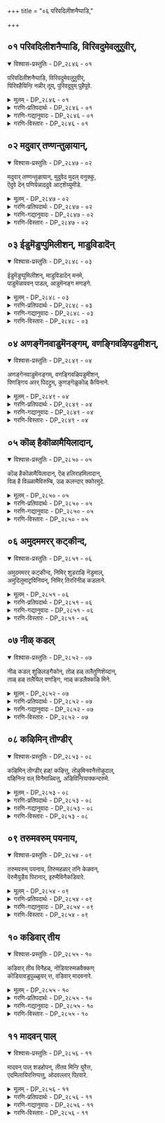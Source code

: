 +++
title = "०६ परिवदिलीशनैप्पाडि,"

+++


## ०१ परिवदिलीशनैप्पाडि, विरिवदुमेवलुऱुवीर्,

<details open><summary>विश्वास-प्रस्तुतिः - DP_२८४६ - ०१</summary>

परिवदिलीशनैप्पाडि, विरिवदुमेवलुऱुवीर्,  
पिरिवहैयिन्ऱि नन्नीर् तूय्, पुरिवदुवुम् पुहैपूवे.
</details>

<details><summary>मूलम् - DP_२८४६ - ०१</summary>

परिवदिलीशनैप्पाडि, विरिवदुमेवलुऱुवीर्,  
पिरिवहैयिन्ऱि नन्नीर् तूय्, पुरिवदुवुम् पुहैपूवे.
</details>

<details><summary>गरणि-प्रतिपदार्थः - DP_२८४६ - ०१</summary>

परिवदु इल् = क्लेशगळिल्लद, ईशनै = सर्वेश्वरनन्नु, पाडि = स्तुतिसि, विरिवदु = स्वरूपविकासवन्नु, मेवल् = पडॆयबेकॆम्ब, उऱुवीर् = आसक्तियुळ्ळवरे, पिरिवहै इन्ऱि = \(सर्वेश्वरनन्नु\) अगलुव बगॆयन्नु इल्लदन्तॆये, नल्नीर् = उत्तमवाद तीर्थवन्नु, तूय् = समर्पिसि, पुरिवदुवुम् = तरुवाय समर्पिसतक्कद्दु, पुहै = धूपवू, पूवे = हूवे. 
</details>

<details><summary>गरणि-गद्यानुवादः - DP_२८४६ - ०१</summary>

क्लेशगळिल्लद सर्वेश्वरनन्नु स्तुतिसि स्वरूपविकासवन्नु पडॆयबेकॆम्ब आसक्तियुळ्ळवरे, सर्वेश्वरनन्नु अगलुव रीतियिल्लदन्तॆये उत्तमवाद तीर्थवन्नु समर्पिसि, अदर तरुवाय् \(नीवु\) समर्पिसतक्कद्दु धूप मत्तु हूवन्ने. 
</details>

<details><summary>गरणि-विस्तारः - DP_२८४६ - ०१</summary>

आळ्वाररु हेळुत्तारॆ- सर्वेश्वरनाद भगवन्तनु स्वपरिपूर्णनु. आनन्दस्वरूपनु. अवनिगॆ याव बगॆय क्लेशवू इल्ल. आ स्वामियन्नु पडॆदुकॊळ्ळुवुदु, मत्तु अवनन्नगलदन्तॆ अवन समीपदल्लिये इद्दुकॊण्डु, अवन सेवॆयल्लि तॊडगुवुदु चेतननिगॆ इरबेकाद मुख्यगुरि. ई गुरियन्नु साधिसिकॊळ्ळुवुदक्कॆ भगवन्त कृपॆगॆ पात्ररागबेकु. अदक्कॆ भगवन्तनन्नु पूजिसबेकु. इदु कष्टद कॆलसवे अल्ल. भगवन्तनु अत्यन्त सुलभनु. भक्ति आदरगळिन्द, स्वामिगॆ परिशुद्धवाद तीर्थवन्नु समर्पिसि, आ तरुवाय, धूपवन्नू, पुष्पवन्नू अर्पिसिदरॆ साकु. इष्टरिन्दले भगवन्तनु सम्प्रीतनागुत्तानॆ. भक्तनिगॆ अनुग्रहिसुत्तानॆ. भक्तनु तप्पदॆ उद्धारगॊळ्ळुत्तानॆ.
</details>

## ०२ मदुवार् तण्णन्तुऴायान्,

<details open><summary>विश्वास-प्रस्तुतिः - DP_२८४७ - ०२</summary>

मदुवार् तण्णन्तुऴायान्, मुदुवेद मुदल् वनुक्कु,  
ऎदुवे दॆन् पणियॆन्नाददुवे आट्शॆय्युमीडे.
</details>

<details><summary>मूलम् - DP_२८४७ - ०२</summary>

मदुवार् तण्णन्तुऴायान्, मुदुवेद मुदल् वनुक्कु,  
ऎदुवे दॆन् पणियॆन्नाददुवे आट्शॆय्युमीडे.
</details>

<details><summary>गरणि-प्रतिपदार्थः - DP_२८४७ - ०२</summary>

मदु आर् = जेनु तुम्बिरुव, तण् = तम्पाद, अम् = सॊबगिन, तुऴायान् = तुलसिय हारवन्नु धरिसिदवनाद, मुदु = पुरातनवाद \(अनादियाद\) वेदम् = वेदगळ, मुदल् वनुक्कू = आदियागिरुव सर्वेश्वरनिगॆ, ऎदु = यावुदु, एदु = एतक्कॆ? हेगॆ? ऎन्नादु = ऎन्नदॆ,अदुवे = अदे \(ऎन्नाददुवे = ऎन्नदॆ इरुवुदे\), आळ् शॆय्युम् = सेवॆ माडुवुदक्कॆ, ईडे = सरिसमनादद्दु. 
</details>

<details><summary>गरणि-गद्यानुवादः - DP_२८४७ - ०२</summary>

तम्पागि, जेनु तुम्बिद, सॊबगिन तुलसिय हारवन्नु धरिसिरुव, अनादियाद वेदगळ मूलकारणनाद सर्वेश्वरनिगॆ यावुदु? एकॆ? हेगॆ? ऎन्नदॆ इरुवुदे \(यावुदु आगुवुदो अदन्ने\) अवन सेवॆगॆ सरिसमवॆन्नतक्कद्दु.
</details>

<details><summary>गरणि-विस्तारः - DP_२८४७ - ०२</summary>

भगवन्तन कॊरळल्लि तम्पाद, मधुरवाद, परिमळिसुव, ऎन्दॆन्दिगू बाडदिरुव सुन्दरवाद तुलसिय हारविरुत्तदॆ. अनादियाद वेदगळिगॆ मूलकारणनादवनू, अवुगळिन्द प्रतिपादितनागुववनू आ सर्वेश्वरने. आदरॆ, भगवन्तनु अत्यन्त सुलभनु. अवनन्नु बहळ सुलभवागि तृप्तिपडिसबहुदु. भक्तियिन्द स्वामिगॆ एनन्नु बेकादरू समर्पिसबहुदु. ऒन्दु हू, स्वल्पनीरु, अथवा ऒन्दु स्वल्प धूप - इवुगळिन्दले स्वामिगॆ तृप्तियुण्टागुत्तदॆ. \(इदु मॊदलपाशुरद विषय\).

इन्नु सेवॆय विषय. भगवन्तनिगॆ याव बगॆय सेवॆयन्नु नडॆसबेकु? अदन्नेकॆ नडॆसबेकु? अदक्कॆ याव क्रमवन्नु अनुसरिसबेकु? ई रीतियल्लि योचिसुत्ता कालकळॆयबारदु. भगवन्तनॆ याव सेवॆयन्नादरू नडॆसबहुदु. नास्तिकर हागॆ, इदे विषयवन्नु योचिसुत्ता, ऎल्लवन्नू धिक्करिसदॆ अल्लगळॆयदॆ, सुम्मनॆ इद्दरू सह \(तटस्थरीतियल्लि इद्दरू सह\), अदु भगवन्तनिगॆ निजवागि सल्लिसबहुदाद सेवॆगॆ सरिसम ऎन्दु भाविसबहुदु.

ई पाशुरद रचनॆय विषयवॊन्दिदॆ. तिरुवाय् मॊऴियु दिव्यवाद ’अन्तादि’ रीतियल्लि रचितवागिदॆयष्टॆ. हिन्दिन पाशुरद कडॆय पदवे ई पाशुरद कडॆय पदवे ई पाशुरद प्रारम्भद पदवागबेकष्टॆ. ई कट्टु पाडु इल्लि भिन्नवादन्तॆ कण्डरू, अर्थवन्नु परिगणिसिदरॆ, ’अन्तादि’य रचनॆये इल्लियू इदॆ ऎन्नबहुदु.
</details>

## ०३ ईडुमॆडुप्पुमिलीशन्, माडुविडादॆन्

<details open><summary>विश्वास-प्रस्तुतिः - DP_२८४८ - ०३</summary>

ईडुमॆडुप्पुमिलीशन्, माडुविडादॆन् मनमे,  
पाडुमॆन्नाववन् पाडल्, आडुमॆनङ्ग मणङ्गे.
</details>

<details><summary>मूलम् - DP_२८४८ - ०३</summary>

ईडुमॆडुप्पुमिलीशन्, माडुविडादॆन् मनमे,  
पाडुमॆन्नाववन् पाडल्, आडुमॆनङ्ग मणङ्गे.
</details>

<details><summary>गरणि-प्रतिपदार्थः - DP_२८४८ - ०३</summary>

ईडुम् = साटियू, ऎडुप्पुम् = दूरवागुवुदू, इल् = इल्लद, ईषन् = सर्वेश्वानिगॆ, माडु = साष्टाङ्गप्रणाममाडु \(अड्डबीळु\), विडादु = बिडबेड, ऎन् मनमे = नन्न मनस्से, पाडुम् = हाडुत्तदॆ, ऎन् ना = नन्न नालगॆ, अवन् = अवन, पाडल् = स्तुतियन्नु, आडुम् = आडुत्तदॆ \(कुणिदाडुत्तदॆ, तूगाडुत्तदॆ\), ऎन् अङ्गम् = अङ्गगळॆल्लवू \(मैयॆल्ला\), अणङ्गे = दैवावेशगॊण्डे. 
</details>

<details><summary>गरणि-गद्यानुवादः - DP_२८४८ - ०३</summary>

नन्न मनस्से, सर्वेश्वरनु साटियिल्लदवनु. चेतननिन्द दूरवागुववनल्ल, अवनन्नु बिडबेड. अवनिगॆ अड्डबीळु. नन्न नालगॆ अवनन्नु स्तुतिसि हाडुत्तदॆ \(स्तुतिसुत्तदॆ\). नन्न अङ्गगळॆल्लवू \(मैयॆल्ला\) दैवावेशगॊण्डु कुणिदादुत्तदॆ. 
</details>

<details><summary>गरणि-विस्तारः - DP_२८४८ - ०३</summary>

आळ्वाररु हेळुत्तारॆ- नन्न मनस्से, भगवन्तनु सर्वाधिकनु. गुणगळल्लू स्वभावदल्लू अवनिगॆ साटिये इल्ल, अवनु चेतननिन्द ऎन्दिगू दूरसरियुवुदिल्ल. अन्तर्यामियागिये इद्दानॆ. सौशील्यादि सकल कल्याणगुण परिपूर्णनाद ई सर्वेश्वरनन्नु बिडदॆ आश्रयिसु. अवनिगॆ अड्डबीळु. ऎल्ल विधदल्लू अवनिगॆ शरणागु. नोडु, नन्न नालिगॆ ऎडॆबिडदॆ भगवन्तन गुणगान माडुत्तिदॆ. नन्न अङ्गाङ्गगळॆल्लवू आवेशगॊण्डु कुणिदादुत्तिवॆ. नीनू सह अवुगळॊन्दिगॆ सहकरिसु. 

भगवन्तनत्त मै, इन्द्रियगळु, मनस्सु – ऎल्लवू ऒम्मुखवागि वर्तिसतॊडगिदरॆ चेतनन उद्धारवादन्तॆये.
</details>

## ०४ अणङ्गॆनवाडुमॆनङ्गम्, वणङ्गिवऴिपडुमीशन्,

<details open><summary>विश्वास-प्रस्तुतिः - DP_२८४९ - ०४</summary>

अणङ्गॆनवाडुमॆनङ्गम्, वणङ्गिवऴिपडुमीशन्,  
पिणङ्गिय अरर् पिदट्रुम्, कुणङ्गॆळुकॊळ् कैयिनाने.
</details>

<details><summary>मूलम् - DP_२८४९ - ०४</summary>

अणङ्गॆनवाडुमॆनङ्गम्, वणङ्गिवऴिपडुमीशन्,  
पिणङ्गिय अरर् पिदट्रुम्, कुणङ्गॆळुकॊळ् कैयिनाने.
</details>

<details><summary>गरणि-प्रतिपदार्थः - DP_२८४९ - ०४</summary>

अणङ्गु ऎन = आवेशवो ऎम्बन्तॆ, आडुम् = आडुत्तदॆ, ऎन् अङ्गम् = नन्न मै, वणङ्गि = नमस्करिसि, वऴिपडुम् = पूजिसुवन्थ, ईशन् = ईशनन्नु, पिणङ्गि = \(परस्पर\)वाद विवादमाडुत्ता, अमरर्= अमररु \(नित्यसूरिगळु\), पिदट्रुम् = वटगुट्टुवन्थ कुणम् = कल्याणगुणगळिन्द, कॆऴु = शोभिसुव, कॊळ् हैयि नाने = सिद्धान्तगळुळ्ळवने.
</details>

<details><summary>गरणि-गद्यानुवादः - DP_२८४९ - ०४</summary>

आवेशवो ऎम्बन्तॆ आडुत्तदॆ नन्न मै, नमस्करिसि पूजिसुवन्थ ईशनु, परस्पर वादविवाद माडुत्ता वटगुट्टुत्तिरुवन्थ कल्याणगुणगळिन्द शोभिसुव सिद्धान्तगळुळ्ळवने. 
</details>

<details><summary>गरणि-विस्तारः - DP_२८४९ - ०४</summary>

आळ्वाररु हेळुत्तारॆ- मनस्से, भगवन्तन गुणस्वभावगळ अनुभववॆल्ल नन्न मैतुम्ब बन्दिदॆयो ऎम्बन्तॆ नन्न मै आडुत्तदॆ. नम्म सर्वेश्वरनु सकल कल्याणगुणपरिपूर्णनु. ई गुणगळ विषयदल्लिये नित्यसूरिगळल्लि परस्परवाद विवाद नडॆयुत्तदॆ. भगवन्तन परत्वगुणगळु हॆच्चे, सौलभ्यगुणगळु हॆच्चे ऎम्बुदे अवर चर्चॆ. स्वामिय ऒन्दॊन्दु गुणवन्नु ऎत्तिकॊण्डु, अदर हिरिमॆयेनॆन्दु कण्डुकॊण्डु, अदन्नु हॊगळिहाडुवुदरल्लि नित्यसूरिगळु नानु तानॆन्दु मुन्दॆ बीळुत्ता, तम्मतम्म हॆच्चुगारिकॆयन्नु तोरिकॊळ्ळुत्ता कालकळॆयुत्तारष्टॆ. मनस्से, गुण परिपूर्णनाद भगवन्तनिगॆ तन्न आश्रितरन्नु उद्धरिसुवुदे मुख्य सिद्धान्त, कण्डॆया\!
</details>

## ०५ कॊळ् हैकॊळामैयिलादान्,

<details open><summary>विश्वास-प्रस्तुतिः - DP_२८५० - ०५</summary>

कॊळ् हैकॊळामैयिलादान्, ऎळ् हलिराहमिलादान्,  
विळ् है विळ्ळामैविरुम्बि, उळ् कलन्दार् क्कोरमुदे.
</details>

<details><summary>मूलम् - DP_२८५० - ०५</summary>

कॊळ् हैकॊळामैयिलादान्, ऎळ् हलिराहमिलादान्,  
विळ् है विळ्ळामैविरुम्बि, उळ् कलन्दार् क्कोरमुदे.
</details>

<details><summary>गरणि-प्रतिपदार्थः - DP_२८५० - ०५</summary>

कॊळ् है = बरमाडिकॊळ्ळुवुदू, कॊळामै = स्वीकरिसदिरुवुदू, इलादान् = इल्लदवनू, ऎळ् हल् = द्वेषवागलि, इराहम् = रागवन्नागलि, इलादान् = इल्लदवनू, विळ् है = अगलिकॆयागलि, विळ्ळामै = अगलदिरुवुदागलि, इल्लद, विरुम्बि = आशॆयिन्द, उळ् कलन्दार् क्कू = अन्तरङ्गिकवागि तन्नन्नु\(तन्नॊडनॆ\) कूडिकॊण्डिरुववरिगॆ, ओर् अमुदे = साटियिल्लद अमृतस्वरूपने. 
</details>

<details><summary>गरणि-गद्यानुवादः - DP_२८५० - ०५</summary>

बरमाडिकॊळ्ळुवुदू, स्वीकरिसदिरुवुदू इल्लदवनू, द्वेषवागलि रागवागलि इल्लदवनू \(उपेक्षॆयागि\) अगलिकॆयू \(अपेक्षियू\) अगलदिरुवुदू इल्लद, आशॆयिन्द आन्तरङ्गिकवागि तन्नन्नु कूडिकॊण्डिरुववरिगॆ साटियिल्लद अमृतस्वरूपने. 
</details>

<details><summary>गरणि-विस्तारः - DP_२८५० - ०५</summary>

आळ्वाररु हेळुत्तारॆ- मनस्से, भगवन्तनन्नु एनॆन्दु अरितुकॊण्डिरुवॆ? स्वामियु ऎल्ल रीतियल्लू सर्वसमनु. अवनिगॆ याव बगॆय पक्षपातवू इल्ल. तन्नन्नु कोरुव भक्तनिगॆ गुणगळिवॆये, जाति रीति नीतिगळिवॆये इल्लवे ऎन्दु योचिसुवुदिल्ल. गुणविरुववनन्नु तन्नल्लिगॆ बरमाडिकॊळ्ळुवुदागलि, गुणविल्लदवनन्नु तन्निन्द दूरमाडुवुदागलि इल्ल. भक्तनन्नु कुरितु अवनिगॆ रागवू \(आशॆयू\) इल्ल- द्वेषवू इल्ल. आसक्तियिन्द लक्षिसुवुदिल्ल. भगवन्तनिगॆ बेकादद्दु इष्टुमात्रवे – यारु अत्याशॆयिन्द तन्नन्ने आश्रयिसुत्तानो, यारु आन्तरङ्गिकवागि तन्नॊडनॆ ऎडॆबिडदॆ कूडिकॊण्डिरबेकॆन्दु अपेक्षिसुत्तानो, आ भक्तनिगॆ मात्रवे भगवन्तनु साटियिल्लद अमृतदन्तॆ परम भोग्यनागिरुत्तानॆ. 

भक्तनादवनु परम प्रयोजनकारियाद भगवन्तनॊब्बनन्नल्लदॆ, अल्पप्रयोजनकारियाद बेरॆ यारन्नू आश्रयिसबारदु. आगले अवन दृढभक्तिगॆ तक्क प्रतिफलवाद परमपदवासवन्नू, नित्यकैङ्कर्यवन्नू भगवन्तनु दयॆ नीडुवुदु.
</details>

## ०६ अमुदममरर् कट्कीन्द,

<details open><summary>विश्वास-प्रस्तुतिः - DP_२८५१ - ०६</summary>

अमुदममरर् कट्कीन्द, निमिर् शुडराऴि नॆडुमाल्,  
अमुदिलुमाट्रविनियन्, निमिर् तिररिनीळ् कडलाने.
</details>

<details><summary>मूलम् - DP_२८५१ - ०६</summary>

अमुदममरर् कट्कीन्द, निमिर् शुडराऴि नॆडुमाल्,  
अमुदिलुमाट्रविनियन्, निमिर् तिररिनीळ् कडलाने.
</details>

<details><summary>गरणि-प्रतिपदार्थः - DP_२८५१ - ०६</summary>

अमुदम् = अमृतवन्नु, अमरर् कट्कु = अमररिगॆ \(देवतॆगळिगॆ\), ईन्द = ऒदगिसिकॊट्टवनू, निमिर् = बॆळॆदु विस्तरिसुव, शुडर् = तीक्ष्णवाद तेजोमयवाद, आऴि = चक्रायुधवन्नु हिडिदवनू, नॆडुमाल् = सर्वेश्वरनादवनू, अमुदिलुम् = अमृतक्किन्तलू, आट्र = अधिकवाद, इनियन् = भोग्यनादवनू, निमिर् तिरै = ऎत्तरवाद अळॆगळुळ्ळ, नीळ् = विस्तारवाद, कडलाने = कडलल्लिरुववने. 
</details>

<details><summary>गरणि-गद्यानुवादः - DP_२८५१ - ०६</summary>

अमृतवन्नु अमररिगॆ \(देवतॆगळिगॆ\) ऒदगिसिकॊट्टवनू, बॆळॆदु हरडुव तीक्ष्णवाद तेजोमयवाद चक्रायुधवन्नु हिडिदवनू, सर्वेश्वरनादवनू, अमृतक्किन्तलू अधिकवागि भोग्यनादवनू, ऎत्तरवाद अलॆगळुळ्ळ विस्तारवाद कडलल्लिरुववने. 
</details>

<details><summary>गरणि-विस्तारः - DP_२८५१ - ०६</summary>

आळ्वाररु हेळुत्तारॆ- मनस्से, नीनु दृढवागि आश्रयिसबेकाद भगवन्तनन्नु कुरितु इन्नू स्पष्टवागि हेळुत्तेनॆ, केळु. भगवन्तन परमोपकारि, दानवरिन्द सङ्कटक्कॊळगागि, भगवन्तनल्लि मरॆहॊक्क देवतॆगळिगॆ, पाल्गडलन्ने कडॆदु, अमृतवन्नुण्टु माडि, अवरिगॆ उणिसि, अवरन्नु अमररन्नागिसिदनु. अवन कैयल्लि अद्वितीयवाद तेजस्सन्नु हरडुवन्थ, महातीक्ष्णवाद, ऎदुराळियन्नु तरिदु हाकुवन्थ चक्रायुधविदॆ. अवने सर्वेश्वर, अवनन्नु आश्रयिसुवुदु, अवन सेवॆयल्लि तॊडगुवुदु अखण्डवाद आनन्दवन्नुण्टुमाडुवुदरिन्दलू, अमरत्ववन्नु दॊरकिसिकॊडुवुदरिन्दलू, अवनु अमृतक्किन्तलू मधुरवागि, भोग्यवागिरुत्तानॆ, कण्डॆया\! 

भगवन्तनु परम उदारि. परमोपकारि. परमसमर्थ सर्वेश्वर. अत्यन्त भोग्य. अवनन्नु आश्रयिसि उद्धारगॊळ्ळलेबेकु.
</details>

## ०७ नीळ् कडल्

<details open><summary>विश्वास-प्रस्तुतिः - DP_२८५२ - ०७</summary>

नीळ् कडल् शूऴिलङ्गैकोन्, तोळ् हळ् तलैतुणिशॆय्दान्,  
ताळ् हळ् तलैयिल् वणङ्गि, नाळ् कडलैक्कऴि मिने.
</details>

<details><summary>मूलम् - DP_२८५२ - ०७</summary>

नीळ् कडल् शूऴिलङ्गैकोन्, तोळ् हळ् तलैतुणिशॆय्दान्,  
ताळ् हळ् तलैयिल् वणङ्गि, नाळ् कडलैक्कऴि मिने.
</details>

<details><summary>गरणि-प्रतिपदार्थः - DP_२८५२ - ०७</summary>

नीळ् कडल् शूऴ् = विस्तारवाद कडलिन्द सुत्तुवरिद, इलङ्गै कोन् = लङ्कॆय राजन, तोळ् हळ् = तोळुगळन्नू, तलै = तलॆगळन्नू, तुणिशॆय्दान् = कत्तरिसि \(तुण्डरिसि\) हाकिदवन, ताळ् हळ् = तिरुवडिगळन्नु, तलैयिल् वणङ्गि = तलॆयिन्द नमस्करिसि, नाळ् कडलै = कालवॆम्ब कडलन्नु, कऴिमिने = दाटिरि.
</details>

<details><summary>गरणि-गद्यानुवादः - DP_२८५२ - ०७</summary>

विस्तारवाद कडलिनिन्द सुत्तुवरिद लङ्कॆय राजन तोळुगळन्नू तलॆगळन्नू तुण्डरिसि हाकिदवन तिरुवडिगळिगॆ तलॆयिन्द नमस्करिसि कालवॆम्ब कडलन्नु दाटिरि. 
</details>

<details><summary>गरणि-विस्तारः - DP_२८५२ - ०७</summary>

हिन्दिन पाशुरदल्लि भगवन्तन परत्व सौलभ्यगळन्नु कूडिसि हेळलायितु. ईग स्वामिय सामर्थ्य औदार्यगळन्नु कूडिसि हेळलागुवुदु. 

भगवन्तनु श्रीरामनागि, सामान्यमानवनन्तॆ, अवतरिसि, अप्रतिमशूरनॆनिसिद रावणासुरन हत्तु तलॆगळन्नू इप्पत्तु तोळुगळन्नू तन्न बिल्लुबाणगळ सहायदिन्दले तुण्डरिसि, अवनन्नू कॊन्दुहाकिदनु. दुष्टशिक्षण कार्यवन्नु नडॆसिदनु. 

आळ्वाररु हेळुत्तारॆ- मनस्से \(भक्तरे\), अत्यन्त नम्रतॆयिन्द भगवन्तन दिव्यतिरुवडिगळ मेलॆ तलॆयन्निरिसि, नमस्करिसि, परम उदारियाद स्वामियु निम्मन्नु कालवॆम्ब कडलिनिन्द पारुमाडि, अमररन्नागिसुत्तानॆ. 

कालवॆम्ब मितियिल्लद कडलन्नु दाटुवुदक्कॆ कालपुरुषन \(सर्वेश्वरन\) कृपादार्यवे बेकु.
</details>

## ०८ कऴिमिन् तॊण्डीर्

<details open><summary>विश्वास-प्रस्तुतिः - DP_२८५३ - ०८</summary>

कऴिमिन् तॊण्डीर् हळ्\! कऴित्तु, तॊऴुमिनवनैत्तॊऴुदाल्,  
वऴिनिन्ऱ वल् विनैमाळ्वित्तु, अऴिविन्ऱियाक्कन्दरुमे.
</details>

<details><summary>मूलम् - DP_२८५३ - ०८</summary>

कऴिमिन् तॊण्डीर् हळ्\! कऴित्तु, तॊऴुमिनवनैत्तॊऴुदाल्,  
वऴिनिन्ऱ वल् विनैमाळ्वित्तु, अऴिविन्ऱियाक्कन्दरुमे.
</details>

<details><summary>गरणि-प्रतिपदार्थः - DP_२८५३ - ०८</summary>

कऴिमिन् = \(इन्द्रिय चापल्यवन्नु\) कळॆदुबिडि, तॊण्डीर् हळ् = भक्तरे, कऴत्तु = \(आ विषयान्तर सङ्गगळन्नु\) कळॆद \(तॊलगिसिद\) बळिक, तॊऴुमिन् = पूजिसि, अवनै = \(कृपाळुवाद\) भगवन्तनन्नु, तॊऴुत्ताल् = पूजिसिदरॆ \(सेवॆ माडिदरॆ\), वऴिनिन्ऱ = दारियल्लि निन्तिरुव, वल् विनै = प्रबलवाद पापगळन्नु माळ् वित्तु = नाशपडिसि, अऴिवु इन्ऱि = हाळागदॆ इरतक्क, आक्कम् = सम्पत्तन्नु, तरुमे = तन्दु कॊडुवुदु \(अल्लवे\!\) 
</details>

<details><summary>गरणि-गद्यानुवादः - DP_२८५३ - ०८</summary>

भक्तरे, इन्द्रिय चापल्यवन्नु तॊलगिसि, आ विषयान्तर सङ्गगळन्नु तॊलगिसिद बळिक, भगवन्तनन्नु पूजिसि. पूजिसिदरॆ, \(जन्मद \) दारियल्लि \(काडु\) निन्तिरुव प्रबलवाद पापगळन्नु नाशपडिसि, हाळागदॆये इरतक्क सम्पत्तन्ने तन्दुकॊण्डुवुदु.
</details>

<details><summary>गरणि-विस्तारः - DP_२८५३ - ०८</summary>

ई पाशुरदल्लि मुक्तिसम्पत्तन्नु चेतननु पडॆदुकॊळ्ळुवुदु हेगॆ ऎम्बुदन्नु हेळलागुत्तदॆ. 

इन्द्रियगळिगॆ वशवागिरुव मनस्सन्नु मॊदलु अवुगळिन्द बिडुगडॆ माडबेकु. हीगॆ शुद्धवाद मनस्सिनिन्द भगवन्तनन्नु पूजिसतॊडगुवुदु. इदरिन्द, जन्मजन्मदिन्दलू बहुकालदिन्द कूडिकॊण्डु बन्दिरुव प्रबलवाद पापगळ राशियॆल्लवू भस्मवागि होगुवुदु. मत्तु, ऎन्दॆन्दिगू हाळागदन्थ, शाश्वतवाद मुक्तियॆम्ब सम्पत्तु दॊरॆयुवुदु. मुक्तिगॆ हन्तगळु ऎष्टु सरळ\!
</details>

## ०९ तरुमवरुम् पयनाय,

<details open><summary>विश्वास-प्रस्तुतिः - DP_२८५४ - ०९</summary>

तरुमवरुम् पयनाय, तिरुमहळार् तनि केळवन्,  
पॆरुमैयुडैय पिरानार्, इरुमैविनैकडिवारे.
</details>

<details><summary>मूलम् - DP_२८५४ - ०९</summary>

तरुमवरुम् पयनाय, तिरुमहळार् तनि केळवन्,  
पॆरुमैयुडैय पिरानार्, इरुमैविनैकडिवारे.
</details>

<details><summary>गरणि-प्रतिपदार्थः - DP_२८५४ - ०९</summary>

तरुम् = कॊडुत्तानॆ \(नीडुत्तानॆ\), अ अरुपयन् आय = अन्थ अपरूपवाद फलवादद्दन्नु, तिरुमहळार् = श्रीदेविय, तनि केळवन् = साटियिल्लद पतियु, पॆरुमै उडैय = सर्वेश्वरनु, इरुमै = ऎरडु रूपगळुळ्ळ, विनै = कर्मबन्धवन्नु, कडिवारे = कडिदु हाकुत्तानॆ. 
</details>

<details><summary>गरणि-गद्यानुवादः - DP_२८५४ - ०९</summary>

श्रीदेविय साटियिल्लद पतियु अन्थ अपरूपवाद फलवादद्दन्नु नीडुत्तानॆ. उन्नत कीर्तियुळ्ळ सर्वेश्वरनु ऎरडु रूपगळुळ्ळ कर्मबन्धवन्नु कडिदुहाकुत्तानॆ. 
</details>

<details><summary>गरणि-विस्तारः - DP_२८५४ - ०९</summary>

आळ्वाररु हेळुत्तारॆ- दयास्वरूपळे श्रीदेवि. आकॆगॆ भगवन्तनु साटियिल्लदन्त पतियागिद्दानॆ. ऎन्द मेलॆ, भगवन्तनु परिपूर्णनाद करुणामूर्तिये\! अवनन्नु आश्रयिसिदवरन्नु करुणिसुवुदरल्लि स्वामिय कीर्ति अत्यन्त हॆच्चिनदु. अवनु सर्वेश्वरनाद्दरिन्द, आश्रितरन्नु अवर पाप, पुण्यगळॆम्ब ऎरडु रूपगळ कर्मगळ बन्धनदिन्द तप्पिसुत्तानॆ. अल्लदॆ, अपरूपवाद मोक्षवॆम्ब सम्पत्तन्नू करुणिसुत्तानॆ. इदल्लवे भगवन्तन हिरिमॆ\!
</details>

## १० कडिवार् तीय

<details open><summary>विश्वास-प्रस्तुतिः - DP_२८५५ - १०</summary>

कडिवार् तीय विनैहळ्, नॊडियारुमळवैक्कण्  
कॊडियावडुपुळ्ळुयर् त्त, वडिवार् मादवनारे.
</details>

<details><summary>मूलम् - DP_२८५५ - १०</summary>

कडिवार् तीय विनैहळ्, नॊडियारुमळवैक्कण्  
कॊडियावडुपुळ्ळुयर् त्त, वडिवार् मादवनारे.
</details>

<details><summary>गरणि-प्रतिपदार्थः - DP_२८५५ - १०</summary>

कडिवार् = कडुदुहाकुत्तारॆ, तीय = बलुक्रूरवाद, विनैहळ् = पापगळन्नु, नॊडि आरुम् अळवै कण् = क्षणवु पूरि आगुवुदरल्लिये, कॊडि आ = ध्वजवागि, अडु = शत्रुनाशकवाद, पुळ् = गरुडपक्षियन्नु, उयर् त्त = उन्नतगॊळिसिदवरू, वडिवु आर् = परिपूर्णसुन्दर शरीरियू आद, मादवनारे = श्रीपतियादवरे. 
</details>

<details><summary>गरणि-गद्यानुवादः - DP_२८५५ - १०</summary>

बलुक्रूरवाद पापगळन्नु क्षणकालदल्लिये नाशमाडुववनू, शत्रुनाशकनाद गरुडनन्नु ध्वजवागि उन्नतगॊळिसिदवनू, परिपूर्णसुन्दर शरीरनू आदवनु श्रीपतियाद सर्वेश्वरने. 
</details>

<details><summary>गरणि-विस्तारः - DP_२८५५ - १०</summary>

आळ्वाररु हेळुत्तारॆ- आश्रितरन्नु उद्धरिसुवुदरल्लि भगवन्तनु स्वल्पवू तडमाडुवुदिल्ल. कडुक्रूरवाद अवर पापराशियन्नॆल्ला क्षणमात्रदल्ले निर्नामगॊळिसुवनु. तन्न आश्रितरिगॆ शत्रुगळिन्द भयतॊन्दरॆगळु बरदन्तॆ शत्रुभयङ्करनाद गरुडनन्ने तन्न ध्वजवन्नागि माडिकॊण्डु ऎत्तरदल्लि कादिरिसिद्दानॆ. भगवन्तन रूपवादरो परिपूर्ण सुन्दरॆ. इन्थ विलक्षण सुन्दर रूपवन्नुळ्ळवनु लक्ष्मीदेविगॆ पतियाद माधवने\! भक्तरे \(मनस्से\), अत्याकर्षकनाद आ स्वामियन्नु दृढवागि आश्रयिसि, उद्दारगॊळ्ळलेबेकु.
</details>

## ११ मादवन् पाल्

<details open><summary>विश्वास-प्रस्तुतिः - DP_२८५६ - ११</summary>

मादवन् पाल् शडहोपन्, तीतव मिन्ऱि युरैत्त,  
एदमिलायिरत्तिप्पत्तु, ओदवल्लार् पिऱवारे.
</details>

<details><summary>मूलम् - DP_२८५६ - ११</summary>

मादवन् पाल् शडहोपन्, तीतव मिन्ऱि युरैत्त,  
एदमिलायिरत्तिप्पत्तु, ओदवल्लार् पिऱवारे.
</details>

<details><summary>गरणि-प्रतिपदार्थः - DP_२८५६ - ११</summary>

मादवन् पाल् = लक्ष्मीनाथनाद सर्वेश्वरनन्नु कुरितु, शडहोपन् = शठगोपनु, तीदु = कॆट्टद्दु, अवम् = कॆलसक्कॆ बारद्दु, इन्ऱि= इल्लदन्तॆ, उरैत्त = हेळिद, एदम् = तप्पु \(नाश\), इल् = इल्लद, आयिरत्तु = ऒन्दु साविरदल्लि, इपत्तु = ई हत्तन्नु, ओद वल्लार् = अरितुकॊळ्ळबल्लवरु, पिऱवारे = \(मत्तॆ\) हुट्टुवुदे इल्ल. 
</details>

<details><summary>गरणि-गद्यानुवादः - DP_२८५६ - ११</summary>

लक्ष्मीनाथनन्नु कुरितु शठगोपनु कॆट्टद्दू कॆलसक्कॆ बारद्दू इल्लदन्तॆ हेळिद तप्पु \(नाश\)विल्लद ऒन्दु साविरदल्लि ई हत्तन्नु अरितुकॊळ्ळबल्लवरु \(मत्तॆ\) हुट्टुवुदे इल्लदवरागुत्तारॆ.
</details>

<details><summary>गरणि-विस्तारः - DP_२८५६ - ११</summary>

शठगोपनु \(नम्माळ्वाररु\) रचिसिरुव तिरुवाय् मॊऴि ऒन्दु साविर पाशुरगळुळ्ळद्दु. अवुगळॆल्लवू लक्ष्मीनाथनाद सर्वेश्वरनन्नु कुरितवे. हेळिरुवुदरल्लि स्वल्पवादरू लोपदोषगळिल्ल. ओदुगन मनस्सन्नु कॆडिसुव यावॊन्दु विषयवागलि, कॆलसक्कॆ बारद प्रयोजनविल्लद विषयवागलि ई साविर पाशुरगळल्लि इल्लवे इल्ल. इष्टे अल्लदॆ, इवु तप्पिल्लदन्तॆ सुज्ञानपूर्णवादवु. 

ई ऒन्दु साविर पाशुरगळल्लि ऒन्दु भागवागिरुव ई हत्तु पाशुरगळन्नु चॆन्नागि ओदि, अरितु, मनन माडि, अनुसरिसतक्कवरु मत्तॆ हुट्टुवुदिल्लवॆन्नुत्तारॆ आळ्वाररु. ऎन्दरॆ, इदु अवर पुनर्जन्मद सङ्कोलॆयन्नु कडिदु हाकुत्तदॆ. अवरु अमररागि, परमपदवासिगळागि शाश्वतानन्द सुखवन्ननुभविसुववरागुत्तारॆ. हीगिदॆ ई तिरुवाय् मॊऴिय फलश्रुति. 

ई पाशुरदल्लि मूरु पदगळन्नु, बहुमट्टिगॆ ऒन्दे अर्थबरुवन्थवुगळन्नु, बळसलागिदॆ ऎन्नबहुदु. 

’तीदु – ऎम्बुदक्कॆ ’तपु’, ’कॆडकु’ ’केडु’ ’सङ्कट’ ’तडॆ’ ’पाप’ ’मरण’ ’देह’ ऎन्दु मुन्तागि अर्थवागुत्तदॆ. 

’अवम् - - ऎम्बुदक्कॆ ’तप्पु’ ’कॆडकु’ \(कॆट्टद्दु\), ’प्रयोजनविल्लद्दु’, ’कॆलसक्कॆ बारद्दु’ – ऎन्दु अर्थवागुत्तदॆ. 

’एदम्’ – ऎम्बुदक्कॆ ’तप्पु’, केडु’, ’नाश’, ’सङ्कट’ – ऎन्दु अर्थवागुत्तदॆ. 

इवुगळल्लि युक्तवादद्दॆन्दु तोरिद हागॆ, अर्थवन्नु आरिसिकॊळ्ळलागिदॆ. इदर तप्पु-ऒप्पु, युक्तायुक्ततॆगळु ओदुगर विमर्शॆगॆ बिट्टद्दु.
</details>
